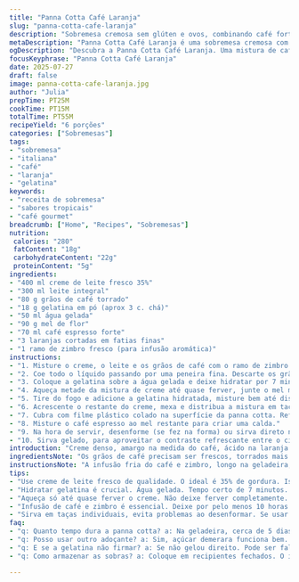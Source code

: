 ```yaml
---
title: "Panna Cotta Café Laranja"
slug: "panna-cotta-cafe-laranja"
description: "Sobremesa cremosa sem glúten e ovos, combinando café forte e laranja fresca em um toque inesperado com mel e zimbro. Crema feita com infusão de café e creme integral, gelificada com gelatina, e finalizada com calda aromática. Rende 6 porções, tempo total de preparo e descanso próximo a 55 minutos."
metaDescription: "Panna Cotta Café Laranja é uma sobremesa cremosa com sabores intensos de café e laranja. Ideal para um jantar especial."
ogDescription: "Descubra a Panna Cotta Café Laranja. Uma mistura de café forte e laranja fresca. Uma sobremesa que impressiona e encanta."
focusKeyphrase: "Panna Cotta Café Laranja"
date: 2025-07-27
draft: false
image: panna-cotta-cafe-laranja.jpg
author: "Julia"
prepTime: PT25M
cookTime: PT15M
totalTime: PT55M
recipeYield: "6 porções"
categories: ["Sobremesas"]
tags:
- "sobremesa"
- "italiana"
- "café"
- "laranja"
- "gelatina"
keywords:
- "receita de sobremesa"
- "sabores tropicais"
- "café gourmet"
breadcrumb: ["Home", "Recipes", "Sobremesas"]
nutrition: 
 calories: "280"
 fatContent: "18g"
 carbohydrateContent: "22g"
 proteinContent: "5g"
ingredients:
- "400 ml creme de leite fresco 35%"
- "300 ml leite integral"
- "80 g grãos de café torrado"
- "18 g gelatina em pó (aprox 3 c. chá)"
- "50 ml água gelada"
- "90 g mel de flor"
- "70 ml café espresso forte"
- "3 laranjas cortadas em fatias finas"
- "1 ramo de zimbro fresco (para infusão aromática)"
instructions:
- "1. Misture o creme, o leite e os grãos de café com o ramo de zimbro. Cubra e deixe na geladeira entre 10 a 14 horas para infusão."
- "2. Coe todo o líquido passando por uma peneira fina. Descarte os grãos e o zimbro."
- "3. Coloque a gelatina sobre a água gelada e deixe hidratar por 7 minutos."
- "4. Aqueça metade da mistura de creme até quase ferver, junte o mel mexendo para dissolver."
- "5. Tire do fogo e adicione a gelatina hidratada, misture bem até dissolver completamente."
- "6. Acrescente o restante do creme, mexa e distribua a mistura em taças ou formas untadas com óleo neutro."
- "7. Cubra com filme plástico colado na superfície da panna cotta. Refrigere por pelo menos 11 horas."
- "8. Misture o café espresso ao mel restante para criar uma calda."
- "9. Na hora de servir, desenforme (se fez na forma) ou sirva direto nas taças. Regue com o molho de café e decore com as fatias de laranja."
- "10. Sirva gelado, para aproveitar o contraste refrescante entre o cítrico e o café."
introduction: "Creme denso, amargo na medida do café, ácido na laranja. Morno, depois gelado. Textura que derrete — infusão longa pra pegar tudo do café com zimbro, que traz frescor. Mel no lugar do açúcar, doce natural. Gelatina pra dar corpo, suavidade. Não é só doce, é mistura de aromas e cor. Encontro do clássico da Itália com o Brasil tropical. Tempo longo de infusão, parece, mas recompensa. Cada fatia de laranja traz sabor intenso. Finaliza com espresso adoçado, energia e doçura. Pronto pra servir na mesa, elegante e simples. Crianças não entendem, adultos amam. Menos doce, mais caráter, fruta e café batendo papo. Não é tradicional 100%, é uma nova leitura da panna cotta."
ingredientsNote: "Os grãos de café precisam ser frescos, torrados mais para o médio para não amargar demais. O ramo de zimbro é opcional, mas traz frescor e um toque herbal delicado, muito usado em infusões no sul do Brasil. O mel substitui o açúcar refinado e dá sabor floral, complementando a laranja. Para a gelatina, usa-se a quantidade proporcional à mistura líquida para garantir firmeza sem endurecer a textura que deve ser cremosa. As laranjas devem ser frescas, preferencialmente orgânicas, para evitar pesticidas, já que serão usadas com casca. Corte fininho para decorar e realçar aroma. O creme precisa ser fresco, de preferência integral, para textura rica. O espresso pode ser tirado na máquina ou coado concentrado. A água para hidratar a gelatina deve estar sempre fria para garantir absorção correta. O mel pode ser substituído por açúcar demerara se preferir."
instructionsNote: "A infusão fria do café e zimbro, longo na geladeira, é essencial para extrair aroma e sabor sem amargar. Filtrar com cuidado evita resíduos que prejudicam textura. Hidrate a gelatina em água fria, respeitando o tempo, porque gelatina mal hidratada não dissolve e compromete a panna cotta. Ao aquecer a mistura para dissolver gelatina, não deixe ferver intensamente, pois pode perder propriedades e mudar textura. Unte levemente a forma para facilitar desenformar, mas o ideal é servir em taças para evitar problemas. A cobertura com filme plástico previne a formação de película dura na superfície. Deixe sempre refrigerar no mínimo 10 horas para firmar direito. O toque final é a calda feita com café espresso e mel, para uma cobertura aromática e doce. As laranjas cruas trazem acidez e frescor, essenciais para equilibrar o doce do creme."
tips:
- "Use creme de leite fresco de qualidade. O ideal é 35% de gordura. Isso garante uma textura rica. Não economize aqui. O sabor vai mudar. A textura é tudo."
- "Hidratar gelatina é crucial. Água gelada. Tempo certo de 7 minutos. Gelatina mal hidratada não dissolve. Pode comprometer a panna cotta. Siga essa etapa."
- "Aqueça só até quase ferver o creme. Não deixe ferver completamente. Isso altera a textura. Quando com mel, mexa muito bem. Mel precisa dissolver por completo."
- "Infusão de café e zimbro é essencial. Deixe por pelo menos 10 horas. A extração é lenta. É o que traz o sabor profundo. Paciência é necessária."
- "Sirva em taças individuais, evita problemas ao desenformar. Se usar formas, unte com óleo neutro. Filme plástico evita película dura. Sempre deixe refrigerar pelo menos 11 horas."
faq:
- "q: Quanto tempo dura a panna cotta? a: Na geladeira, cerca de 5 dias. Melhor servir fresca. Depois o sabor se altera."
- "q: Posso usar outro adoçante? a: Sim, açúcar demerara funciona bem. Caso queira manter a naturalidade, use mel. Mas o sabor muda."
- "q: E se a gelatina não firmar? a: Se não gelou direito. Pode ser falta de gelatina. Quantidade está na receita importante. Hidratação é chave."
- "q: Como armazenar as sobras? a: Coloque em recipientes fechados. O ideal é cobrir bem. Assim, evita o ressecamento."

---
```

